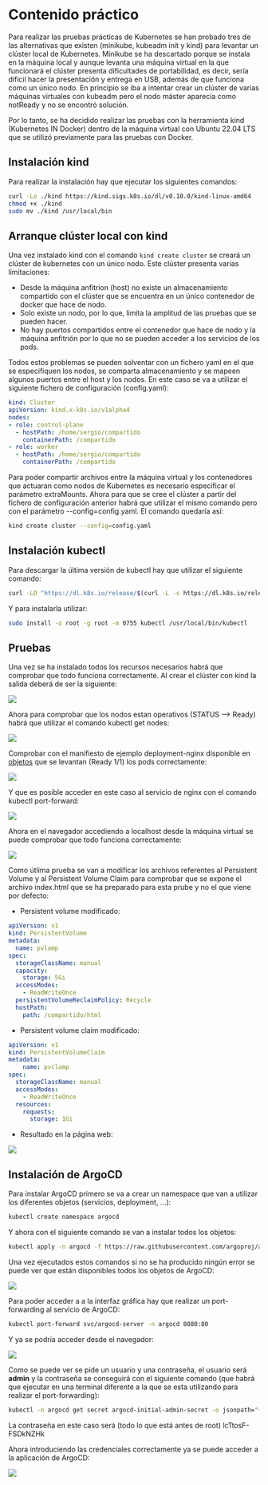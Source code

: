 # Contenido práctico

Para realizar las pruebas prácticas de Kubernetes se han probado tres de las alternativas que existen (minikube, kubeadm init y kind) para levantar un clúster local de Kubernetes. Minikube se ha descartado porque se instala en la máquina local y aunque levanta una máquina virtual en la que funcionará el clúster presenta dificultades de portabilidad, es decir, sería difícil hacer la presentación y entrega en USB, además de que funciona como un único nodo. En principio se iba a intentar crear un clúster de varias máquinas virtuales con kubeadm pero el nodo máster aparecía como notReady y no se encontró solución.

Por lo tanto, se ha decidido realizar las pruebas con la herramienta kind (Kubernetes IN Docker) dentro de la máquina virtual con Ubuntu 22.04 LTS que se utilizó previamente para las pruebas con Docker. 

## Instalación kind

Para realizar la instalación hay que ejecutar los siguientes comandos:

```bash
curl -Lo ./kind https://kind.sigs.k8s.io/dl/v0.10.0/kind-linux-amd64
chmod +x ./kind
sudo mv ./kind /usr/local/bin
```

## Arranque clúster local con kind

Una vez instalado kind con el comando `kind create cluster` se creará un clúster de kubernetes con un único nodo. Este clúster presenta varias limitaciones:

* Desde la máquina anfitrion (host) no existe un almacenamiento compartido con el clúster que se encuentra en un único contenedor de docker que hace de nodo.
*  Solo existe un nodo, por lo que, limita la amplitud de las pruebas que se pueden hacer.
* No hay puertos compartidos entre el contenedor que hace de nodo y la máquina anfitrión por lo que no se pueden acceder a los servicios de los pods.

Todos estos problemas se pueden solventar con un fichero yaml en el que se especifiquen los nodos, se comparta almacenamiento y se mapeen algunos puertos entre el host y los nodos. En este caso se va a utilizar el siguiente fichero de configuración (config.yaml):

```yaml
kind: Cluster
apiVersion: kind.x-k8s.io/v1alpha4
nodes:
- role: control-plane
  - hostPath: /home/sergio/compartido
    containerPath: /compartido
- role: worker
  - hostPath: /home/sergio/compartido
    containerPath: /compartido
```

Para poder compartir archivos entre la máquina virtual y los contenedores que actuaran como nodos de Kubernetes es necesario especificar el parámetro extraMounts. Ahora para que se cree el clúster a partir del fichero de configuración anterior habrá que utilizar el mismo comando pero con el parámetro --config=config.yaml. El comando quedaría así:

```bash
kind create cluster --config=config.yaml
```

## Instalación kubectl

Para descargar la última versión de kubectl hay que utilizar el siguiente comando:

```bash
curl -LO "https://dl.k8s.io/release/$(curl -L -s https://dl.k8s.io/release/stable.txt)/bin/linux/amd64/kubectl"
```

Y para instalarla utilizar:

```bash
sudo install -o root -g root -m 0755 kubectl /usr/local/bin/kubectl
```

## Pruebas

Una vez se ha instalado todos los recursos necesarios habrá que comprobar que todo funciona correctamente. Al crear el clúster con kind la salida deberá de ser la siguiente:

<img src="../Imagenes/kind.png">

Ahora para comprobar que los nodos estan operativos (STATUS --> Ready) habrá que utilizar el comando kubectl get nodes: 

<img src="../Imagenes/nodos.png">

Comprobar con el manifiesto de ejemplo deployment-nginx disponible en [objetos](https://toral24.github.io/Proyecto/Kubernetes/Objetos.html) que se levantan (Ready 1/1) los pods correctamente:

<img src="../Imagenes/pods.png">

Y que es posible acceder en este caso al servicio de nginx con el comando kubectl port-forward:

<img src="../Imagenes/forward.png">

Ahora en el navegador accediendo a localhost desde la máquina virtual se puede comprobar que todo funciona correctamente:

<img src="../Imagenes/nginx.png">

Como útlima prueba se van a modificar los archivos referentes al Persistent Volume y al Persistent Volume Claim para comprobar que se expone el archivo index.html que se ha preparado para esta prube y no el que viene por defecto:

* Persistent volume modificado:

```yaml
apiVersion: v1
kind: PersistentVolume
metadata:
  name: pvlamp
spec:
  storageClassName: manual
  capacity:
    storage: 5Gi
  accessModes:
    - ReadWriteOnce
  persistentVolumeReclaimPolicy: Recycle
  hostPath:
    path: /compartido/html
```

* Persistent volume claim modificado:

```yaml
apiVersion: v1
kind: PersistentVolumeClaim
metadata:
    name: pvclamp
spec:
  storageClassName: manual
  accessModes:
    - ReadWriteOnce
  resources:
    requests:
      storage: 1Gi
```

* Resultado en la página web:

<img src="../Imagenes/web.png">

## Instalación de ArgoCD

Para instalar ArgoCD primero se va a crear un namespace que van a utilizar los diferentes objetos (servicios, deployment, ...):

```bash
kubectl create namespace argocd
```

Y ahora con el siguiente comando se van a instalar todos los objetos:

```bash
kubectl apply -n argocd -f https://raw.githubusercontent.com/argoproj/argo-cd/stable/manifests/install.yaml
```

Una vez ejecutados estos comandos si no se ha producido ningún error se puede ver que están disponibles todos los objetos de ArgoCD:

<img src="../Imagenes/obArgo.png">

Para poder acceder a a la interfaz gráfica hay que realizar un port-forwarding al servicio de ArgoCD:

```bash
kubectl port-forward svc/argocd-server -n argocd 8080:80
```

Y ya se podría acceder desde el navegador:

<img src="../Imagenes/webArgo.png">

Como se puede ver se pide un usuario y una contraseña, el usuario será **admin** y la contraseña se conseguirá con el siguiente comando (que habrá que ejecutar en una terminal diferente a la que se esta utilizando para realizar el port-forwarding):

```bash
kubectl -n argocd get secret argocd-initial-admin-secret -o jsonpath="{.data.password}" | base64 -d
```

La contraseña en este caso será (todo lo que está antes de root) lcTtosF-FSDkNZHk

Ahora introduciendo las credenciales correctamente ya se puede acceder a la aplicación de ArgoCD:

<img src="../Imagenes/webArgo2.png">